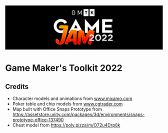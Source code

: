 [![GMTK Banner](/docs/assets/images/gmtk-banner.png)](https://itch.io/jam/gmtk-jam-2022)

# Game Maker's Toolkit 2022

## Credits

- Character models and animations from www.mixamo.com
- Poker table and chip models from www.cgtrader.com
- Map built with Office Snaps Prototype from https://assetstore.unity.com/packages/3d/environments/snaps-prototype-office-137490
- Chest model from https://poly.pizza/m/O72u4Drp8k
